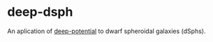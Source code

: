 # deep-dsph
An aplication of [deep-potential](https://github.com/gregreen/deep-potential) to dwarf spheroidal galaxies (dSphs).
